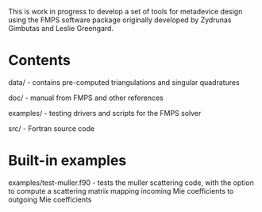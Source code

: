 This is work in progress to develop a set of tools for metadevice
design using the FMPS software package originally developed by
Zydrunas Gimbutas and Leslie Greengard.

# Contents

data/ - contains pre-computed triangulations and singular quadratures

doc/ - manual from FMPS and other references

examples/ - testing drivers and scripts for the FMPS solver

src/ - Fortran source code


# Built-in examples

examples/test-muller.f90 - tests the muller scattering code, with the
option to compute a scattering matrix mapping incoming Mie
coefficients to outgoing Mie coefficients 
